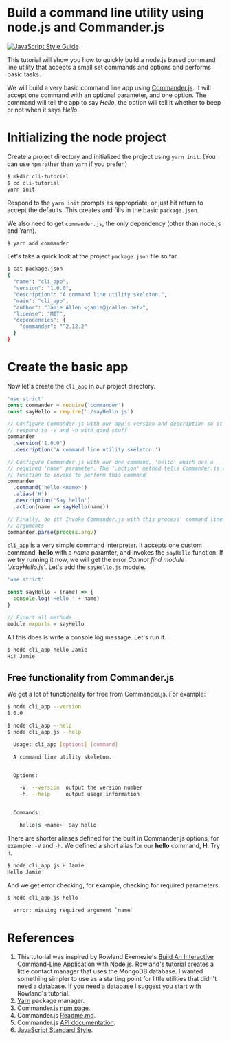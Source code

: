 Build a command line utility using node.js and Commander.js
===========================================================
[![JavaScript Style Guide](https://img.shields.io/badge/code_style-standard-brightgreen.svg)](https://standardjs.com)

This tutorial will show you how to quickly build a node.js based command line utility that accepts a small set commands and options and performs basic tasks. 

We will build a very basic command line app using [Commander.js](https://github.com/tj/commander.js/). It will accept one command with an optional parameter, and one option. The command will tell the app to say _Hello_, the option will tell it whether to beep or not when it says _Hello_.
# Initializing the node project
Create a project directory and initialized the project using `yarn init`. (You can use `npm` rather than `yarn` if you prefer.)
```bash
$ mkdir cli-tutorial
$ cd cli-tutorial
yarn init
```
Respond to the `yarn init` prompts as appropriate, or just hit return to accept the defaults. This creates and fills in the basic `package.json`.

We also need to get `commander.js`, the only dependency (other than node.js and Yarn).
```bash
$ yarn add commander
```
Let's take a quick look at the project `package.json` file so far.
```bash
$ cat package.json
{
  "name": "cli_app",
  "version": "1.0.0",
  "description": "A command line utility skeleton.",
  "main": "cli_app",
  "author": "Jamie Allen <jamie@jcallen.net>",
  "license": "MIT",
  "dependencies": {
    "commander": "^2.12.2"
  }
}
```
# Create the basic app
Now let's create the `cli_app` in our project directory.
```javascript
'use strict'
const commander = require('commander')
const sayHello = require('./sayHello.js')

// Configure Commander.js with our app's version and description so it can
// respond to -V and -h with good stuff
commander
  .version('1.0.0')
  .description('A command line utility skeleton.')

// Configure Commander.js with our one command, 'hello' which has a
// required 'name' parameter. The '.action' method tells Commander.js what
// function to invoke to perform this command
commander
  .command('hello <name>')
  .alias('H')
  .description('Say hello')
  .action(name => sayHello(name))

// Finally, do it! Invoke Commander.js with this process' command line
// arguments
commander.parse(process.argv)

```
`cli_app` is a very simple command interpreter. It accepts one custom command, __hello__ with a _name_ paramter, and invokes the `sayHello` function. If we try running it now, we will get the error _Cannot find module './sayHello.js'_. Let's add the `sayHello.js` module.
```javascript
'use strict'

const sayHello = (name) => {
  console.log('Hello ' + name)
}

// Export all methods
module.exports = sayHello

```
All this does is write a console log message. Let's run it.
```bash
$ node cli_app hello Jamie
Hi! Jamie
```
## Free functionality from Commander.js
We get a lot of functionality for free from Commander.js. For example:
```bash
$ node cli_app --version
1.0.0
```
```bash
$ node cli_app --help
$ node cli_app.js --help

  Usage: cli_app [options] [command]

  A command line utility skeleton.


  Options:

    -V, --version  output the version number
    -h, --help     output usage information


  Commands:

    hello|s <name>  Say hello
```
There are shorter aliases defined for the built in Commander.js options, for example: `-V` and `-h`. We defined a short alias for our __hello__ command, __H__. Try it.
```bash
$ node cli_app.js H Jamie
Hello Jamie
```
And we get error checking, for example, checking for required parameters.
```bash
$ node cli_app.js hello

  error: missing required argument `name'

```
# References
1. This tutorial was inspired by Rowland Ekemezie's [Build An Interactive Command-Line Application with Node.js](https://scotch.io/tutorials/build-an-interactive-command-line-application-with-nodejs). Rowland's tutorial creates a little contact manager that uses the MongoDB database. I wanted something simpler to use as a starting point for little utilities that didn't need a database. If you need a database I suggest you start with Rowland's tutorial.
2. [Yarn](https://yarnpkg.com/en/) package manager.
3. Commander.js [npm page](https://www.npmjs.com/package/commander).
4. Commander.js [Readme.md](https://github.com/tj/commander.js/blob/master/Readme.md).
5. Commander.js [API documentation](http://tj.github.io/commander.js/).
6. [JavaScript Standard Style](https://standardjs.com/).
